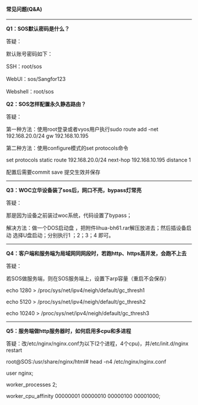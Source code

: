 #### 常见问题\(Q&A\)

---

**Q1：SOS默认密码是什么？**

答疑：

默认账号密码如下：

SSH：root/sos

WebUI：sos/Sangfor123

Webshell：root/sos

**Q2：SOS怎样配置永久静态路由？**

答疑：

第一种方法：使用root登录或者vyos用户执行sudo route add -net 192.168.20.0/24 gw 192.168.10.195

第二种方法：使用configure模式的set protocols命令

set protocols static route 192.168.20.0/24 next-hop 192.168.10.195 distance 1

配置后需要commit save 提交生效并保存

---

**Q3：WOC立华设备装了sos后，网口不亮，bypass灯常亮**

答疑：

那是因为设备之前装过woc系统，代码设置了bypass；

解决方法：做一个DOS启动盘 ，把附件lihua-bh61.rar解压放进去；然后插设备启动 选择U盘启动；分别执行1 ；2；3；4 即可。

---

**Q4：客户端和服务端为局域网同网段时，若跑http、https高并发，会跑不上去**

答疑：

若SOS做服务端，则在SOS服务端上，设置下arp容量（重启不会保存）

echo 1280 &gt;  /proc/sys/net/ipv4/neigh/default/gc\_thresh1

echo 5120 &gt;  /proc/sys/net/ipv4/neigh/default/gc\_thresh2

echo 10240 &gt;  /proc/sys/net/ipv4/neigh/default/gc\_thresh3

---

**Q5：服务端做http服务器时，如何启用多cpu和多进程**

答疑：改/etc/nginx/nginx.conf为以下\(2个进程，4个cpu\)，并/etc/init.d/nginx restart

root@SOS:/usr/share/nginx/html\# head -n4 /etc/nginx/nginx.conf



user  nginx;

worker\_processes 2;

worker\_cpu\_affinity 00000001 00000010 00000100 00001000;



